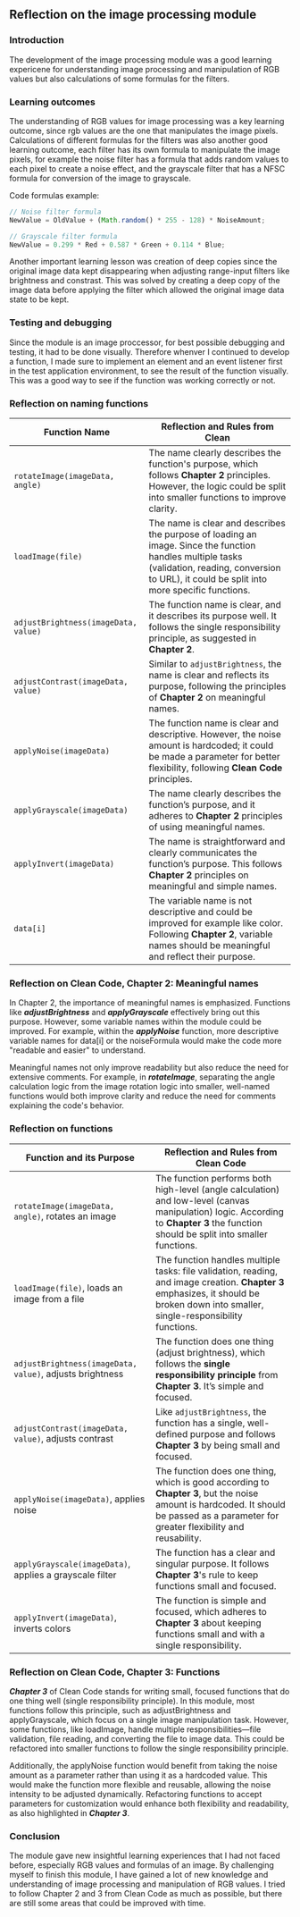 ## Reflection on the image processing module

### Introduction
The development of the image processing module was a good learning expericene for understanding image processing and manipulation of RGB values but also calculations of some formulas for the filters.

### Learning outcomes
The understanding of RGB values for image processing was a key learning outcome, since rgb values are the one that manipulates the image pixels. Calculations of different formulas for the filters was also another good learning outcome, each filter has its own formula to manipulate the image pixels, for example the noise filter has a formula that adds random values to each pixel to create a noise effect, and the grayscale filter that has a NFSC formula for conversion of the image to grayscale.

Code formulas example:
```javascript
// Noise filter formula
NewValue = OldValue + (Math.random() * 255 - 128) * NoiseAmount;

// Grayscale filter formula
NewValue = 0.299 * Red + 0.587 * Green + 0.114 * Blue;
```

Another important learning lesson was creation of deep copies since the original image data kept disappearing when adjusting range-input filters like brightness and constrast. This was solved by creating a deep copy of the image data before applying the filter which allowed the original image data state to be kept.

### Testing and debugging
Since the module is an image proccessor, for best possible debugging and testing, it had to be done visually. Therefore whenver I continued to develop a function, I made sure to implement an element and an event listener first in the test application environment, to see the result of the function visually. This was a good way to see if the function was working correctly or not.

### Reflection on naming functions
| Function Name                              | Reflection and Rules from Clean 
|--------------------------------------------|------------------------------------|
| `rotateImage(imageData, angle)`            | The name clearly describes the function's purpose, which follows **Chapter 2** principles. However, the logic could be split into smaller functions to improve clarity. |
| `loadImage(file)`                          | The name is clear and describes the purpose of loading an image. Since the function handles multiple tasks (validation, reading, conversion to URL), it could be split into more specific functions. |
| `adjustBrightness(imageData, value)`       | The function name is clear, and it describes its purpose well. It follows the single responsibility principle, as suggested in **Chapter 2**. |
| `adjustContrast(imageData, value)`         | Similar to `adjustBrightness`, the name is clear and reflects its purpose, following the principles of **Chapter 2** on meaningful names. |
| `applyNoise(imageData)`                    | The function name is clear and descriptive. However, the noise amount is hardcoded; it could be made a parameter for better flexibility, following **Clean Code** principles. |
| `applyGrayscale(imageData)`                | The name clearly describes the function’s purpose, and it adheres to **Chapter 2** principles of using meaningful names. |
| `applyInvert(imageData)`                   | The name is straightforward and clearly communicates the function’s purpose. This follows **Chapter 2** principles on meaningful and simple names. |
| `data[i]`                                  | The variable name is not descriptive and could be improved for example like color. Following **Chapter 2**, variable names should be meaningful and reflect their purpose. |

### Reflection on Clean Code, Chapter 2: Meaningful names
In Chapter 2, the importance of meaningful names is emphasized. Functions like ***adjustBrightness*** and ***applyGrayscale*** effectively bring out this purpose. However, some variable names within the module could be improved. For example, within the ***applyNoise*** function, more descriptive variable names for data[i] or the noiseFormula would make the code more "readable and easier" to understand.

Meaningful names not only improve readability but also reduce the need for extensive comments. For example, in ***rotateImage***, separating the angle calculation logic from the image rotation logic into smaller, well-named functions would both improve clarity and reduce the need for comments explaining the code's behavior.

### Reflection on functions
| Function and its Purpose                                 | Reflection and Rules from Clean Code |
|----------------------------------------------------------|----------------------------------------- |
| `rotateImage(imageData, angle)`, rotates an image        | The function performs both high-level (angle calculation) and low-level (canvas manipulation) logic. According to **Chapter 3** the function should be split into smaller functions. |
| `loadImage(file)`, loads an image from a file            | The function handles multiple tasks: file validation, reading, and image creation. **Chapter 3** emphasizes, it should be broken down into smaller, single-responsibility functions.|
| `adjustBrightness(imageData, value)`, adjusts brightness | The function does one thing (adjust brightness), which follows the **single responsibility principle** from **Chapter 3**. It’s simple and focused.|
| `adjustContrast(imageData, value)`, adjusts contrast     | Like `adjustBrightness`, the function has a single, well-defined purpose and follows **Chapter 3** by being small and focused. |
| `applyNoise(imageData)`, applies noise                   | The function does one thing, which is good according to **Chapter 3**, but the noise amount is hardcoded. It should be passed as a parameter for greater flexibility and reusability.|
| `applyGrayscale(imageData)`, applies a grayscale filter  | The function has a clear and singular purpose. It follows **Chapter 3**'s rule to keep functions small and focused. |
| `applyInvert(imageData)`, inverts colors             | The function is simple and focused, which adheres to **Chapter 3** about keeping functions small and with a single responsibility. |


### Reflection on Clean Code, Chapter 3: Functions
***Chapter 3*** of Clean Code stands for writing small, focused functions that do one thing well (single responsibility principle). In this module, most functions follow this principle, such as adjustBrightness and applyGrayscale, which focus on a single image manipulation task. However, some functions, like loadImage, handle multiple responsibilities—file validation, file reading, and converting the file to image data. This could be refactored into smaller functions to follow the single responsibility principle.

Additionally, the applyNoise function would benefit from taking the noise amount as a parameter rather than using it as a hardcoded value. This would make the function more flexible and reusable, allowing the noise intensity to be adjusted dynamically. Refactoring functions to accept parameters for customization would enhance both flexibility and readability, as also highlighted in ***Chapter 3***.


### Conclusion

The module gave new insightful learning experiences that I had not faced before, especially RGB values and formulas of an image. By challenging myself to finish this module, I have gained a lot of new knowledge and understanding of image processing and manipulation of RGB values. I tried to follow Chapter 2 and 3 from Clean Code as much as possible, but there are still some areas that could be improved with time.


